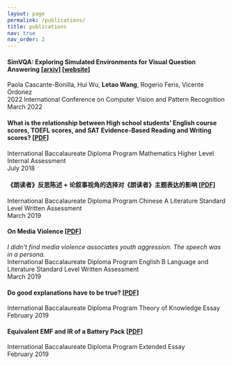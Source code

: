 ```yaml
---
layout: page
permalink: /publications/
title: publications
nav: true
nav_order: 2
---
```


#### SimVQA: Exploring Simulated Environments for Visual Question Answering [[arxiv](https://arxiv.org/abs/2203.17219)] [[website](https://www.cs.rice.edu/~pc51/simvqa/)]
Paola Cascante-Bonilla, Hui Wu, **Letao Wang**, Rogerio Feris, Vicente Ordonez<br>
2022 International Conference on Computer Vision and Pattern Recognition<br>
March 2022

#### What is the relationship between High school students’ English course scores, TOEFL scores, and SAT Evidence-Based Reading and Writing scores? [[PDF](/assets/pdf/mathIA.pdf)]
International Baccalaureate Diploma Program Mathematics Higher Level Internal Assessment<br>
July 2018

#### 《朗读者》反思陈述 + 论叙事视角的选择对《朗读者》主题表达的影响 [[PDF](/assets/pdf/ChineseWA.pdf)]
International Baccalaureate Diploma Program Chinese A Literature Standard Level Written Assessment<br>
March 2019

#### On Media Violence [[PDF](/assets/pdf/EnglishWA.pdf)]
*I didn't find media violence associates youth aggression. The speech was in a persona.*<br>
International Baccalaureate Diploma Program English B Language and Literature Standard Level Written Assessment<br>
March 2019

#### Do good explanations have to be true? [[PDF](/assets/pdf/tok.pdf)]
International Baccalaureate Diploma Program Theory of Knowledge Essay<br>
February 2019

#### Equivalent EMF and IR of a Battery Pack [[PDF](/assets/pdf/EE.pdf)]
International Baccalaureate Diploma Program Extended Essay<br>
February 2019

